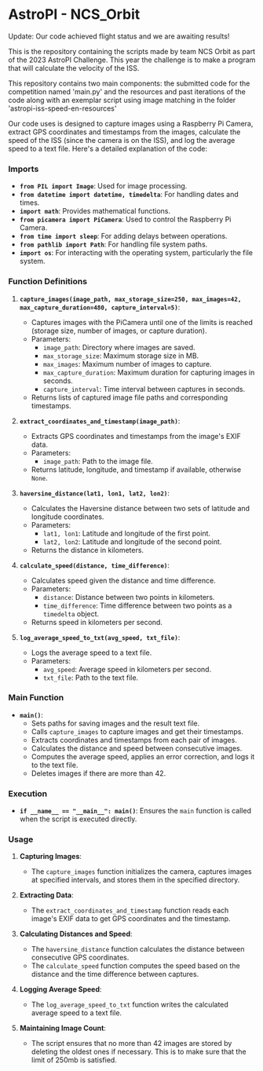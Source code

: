 # AstroPI - NCS_Orbit
Update: Our code achieved flight status and we are awaiting results!

This is the repository containing the scripts made by team NCS Orbit as part of the 2023 AstroPI Challenge. 
This year the challenge is to make a program that will calculate the velocity of the ISS.

This repository contains two main components: the submitted code for the competition named 'main.py' and the resources and past iterations of the code along with an exemplar script using image matching in the folder 'astropi-iss-speed-en-resources'

Our code uses is designed to capture images using a Raspberry Pi Camera, extract GPS coordinates and timestamps from the images, calculate the speed of the ISS (since the camera is on the ISS), and log the average speed to a text file. Here's a detailed explanation of the code:

### Imports

- **`from PIL import Image`**: Used for image processing.
- **`from datetime import datetime, timedelta`**: For handling dates and times.
- **`import math`**: Provides mathematical functions.
- **`from picamera import PiCamera`**: Used to control the Raspberry Pi Camera.
- **`from time import sleep`**: For adding delays between operations.
- **`from pathlib import Path`**: For handling file system paths.
- **`import os`**: For interacting with the operating system, particularly the file system.

### Function Definitions

1. **`capture_images(image_path, max_storage_size=250, max_images=42, max_capture_duration=480, capture_interval=5)`**:
   - Captures images with the PiCamera until one of the limits is reached (storage size, number of images, or capture duration).
   - Parameters:
     - `image_path`: Directory where images are saved.
     - `max_storage_size`: Maximum storage size in MB.
     - `max_images`: Maximum number of images to capture.
     - `max_capture_duration`: Maximum duration for capturing images in seconds.
     - `capture_interval`: Time interval between captures in seconds.
   - Returns lists of captured image file paths and corresponding timestamps.

2. **`extract_coordinates_and_timestamp(image_path)`**:
   - Extracts GPS coordinates and timestamps from the image's EXIF data.
   - Parameters:
     - `image_path`: Path to the image file.
   - Returns latitude, longitude, and timestamp if available, otherwise `None`.

3. **`haversine_distance(lat1, lon1, lat2, lon2)`**:
   - Calculates the Haversine distance between two sets of latitude and longitude coordinates.
   - Parameters:
     - `lat1, lon1`: Latitude and longitude of the first point.
     - `lat2, lon2`: Latitude and longitude of the second point.
   - Returns the distance in kilometers.

4. **`calculate_speed(distance, time_difference)`**:
   - Calculates speed given the distance and time difference.
   - Parameters:
     - `distance`: Distance between two points in kilometers.
     - `time_difference`: Time difference between two points as a `timedelta` object.
   - Returns speed in kilometers per second.

5. **`log_average_speed_to_txt(avg_speed, txt_file)`**:
   - Logs the average speed to a text file.
   - Parameters:
     - `avg_speed`: Average speed in kilometers per second.
     - `txt_file`: Path to the text file.

### Main Function

- **`main()`**:
  - Sets paths for saving images and the result text file.
  - Calls `capture_images` to capture images and get their timestamps.
  - Extracts coordinates and timestamps from each pair of images.
  - Calculates the distance and speed between consecutive images.
  - Computes the average speed, applies an error correction, and logs it to the text file.
  - Deletes images if there are more than 42.

### Execution

- **`if __name__ == "__main__": main()`**: Ensures the `main` function is called when the script is executed directly.

### Usage

1. **Capturing Images**:
   - The `capture_images` function initializes the camera, captures images at specified intervals, and stores them in the specified directory.

2. **Extracting Data**:
   - The `extract_coordinates_and_timestamp` function reads each image's EXIF data to get GPS coordinates and the timestamp.

3. **Calculating Distances and Speed**:
   - The `haversine_distance` function calculates the distance between consecutive GPS coordinates.
   - The `calculate_speed` function computes the speed based on the distance and the time difference between captures.

4. **Logging Average Speed**:
   - The `log_average_speed_to_txt` function writes the calculated average speed to a text file.

5. **Maintaining Image Count**:
   - The script ensures that no more than 42 images are stored by deleting the oldest ones if necessary. This is to make sure that the limit of 250mb is satisfied.


